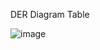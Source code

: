 DER Diagram Table


![image](https://github.com/user-attachments/assets/6dafa026-0fb5-44cf-b311-1511800e618b)
